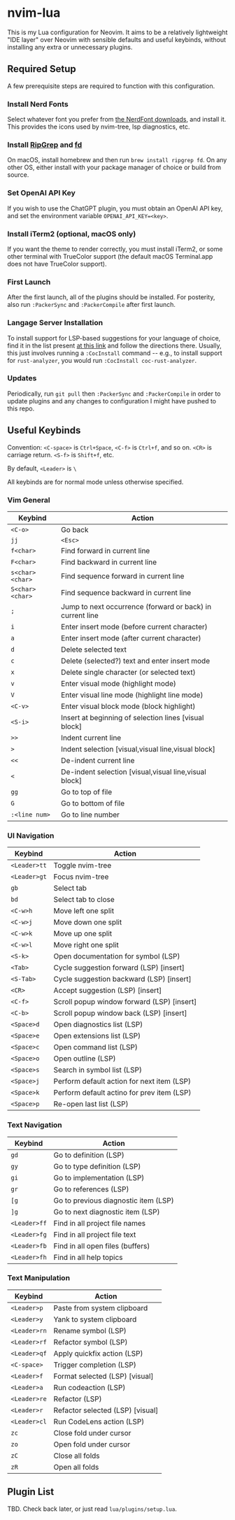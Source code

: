 # nvim-lua

This is my Lua configuration for Neovim. It aims to be a relatively lightweight
"IDE layer" over Neovim with sensible defaults and useful keybinds, without
installing any extra or unnecessary plugins.


## Required Setup

A few prerequisite steps are required to function with this configuration. 


### Install Nerd Fonts

Select whatever font you prefer from [the NerdFont
downloads](https://www.nerdfonts.com/font-downloads), and install it. This
provides the icons used by nvim-tree, lsp diagnostics, etc.


### Install [RipGrep](https://github.com/BurntSushi/ripgrep) and [fd](https://github.com/sharkdp/fd)

On macOS, install homebrew and then run `brew install ripgrep fd`. On any other
OS, either install with your package manager of choice or build from source.


### Set OpenAI API Key

If you wish to use the ChatGPT plugin, you must obtain an OpenAI API key, and
set the environment variable `OPENAI_API_KEY=<key>`.


### Install iTerm2 (optional, macOS only)

If you want the theme to render correctly, you must install iTerm2, or some
other terminal with TrueColor support (the default macOS Terminal.app does not
have TrueColor support).


### First Launch

After the first launch, all of the plugins should be installed. For posterity,
also run `:PackerSync` and `:PackerCompile` after first launch.


### Langage Server Installation

To install support for LSP-based suggestions for your language of choice, find
it in the list present [at this
link](https://github.com/neoclide/coc.nvim/wiki/Language-servers) and follow the
directions there. Usually, this just involves running a `:CocInstall` command --
e.g., to install support for `rust-analyzer`, you would run `:CocInstall
coc-rust-analyzer`.


### Updates

Periodically, run `git pull` then `:PackerSync` and `:PackerCompile` in order
to update plugins and any changes to configuration I might have pushed to this repo.


## Useful Keybinds

Convention: `<C-space>` is `Ctrl+Space`, `<C-f>` is `Ctrl+f`, and so on. `<CR>`
is carriage return. `<S-f>` is `Shift+f`, etc.

By default, `<Leader>` is `\`

All keybinds are for normal mode unless otherwise specified.


### Vim General

| Keybind         | Action                                                    |
|-----------------|-----------------------------------------------------------|
| `<C-o>`         | Go back                                                   |
| `jj`            | `<Esc>`                                                   |
| `f<char>`       | Find <char> forward in current line                       |
| `F<char>`       | Find <char> backward in current line                      |
| `s<char><char>` | Find sequence <char><char> forward in current line        |
| `S<char><char>` | Find sequence <char><char> backward in current line       |
| `;`             | Jump to next occurrence (forward or back) in current line |
| `i`             | Enter insert mode (before current character)              |
| `a`             | Enter insert mode (after current character)               |
| `d`             | Delete selected text                                      |
| `c`             | Delete (selected?) text and enter insert mode             |
| `x`             | Delete single character (or selected text)                |
| `v`             | Enter visual mode (highlight mode)                        |
| `V`             | Enter visual line mode (highlight line mode)              |
| `<C-v>`         | Enter visual block mode (block highlight)                 |
| `<S-i>`         | Insert at beginning of selection lines [visual block]     |
| `>>`            | Indent current line                                       |
| `>`             | Indent selection [visual,visual line,visual block]        |
| `<<`            | De-indent current line                                    |
| `<`             | De-indent selection [visual,visual line,visual block]     |
| `gg`            | Go to top of file                                         |
| `G`             | Go to bottom of file                                      |
| `:<line num>`   | Go to line number                                         |


### UI Navigation

| Keybind      | Action                                     |
|--------------|--------------------------------------------|
| `<Leader>tt` | Toggle nvim-tree                           |
| `<Leader>gt` | Focus nvim-tree                            |
| `gb`         | Select tab                                 |
| `bd`         | Select tab to close                        |
| `<C-w>h`     | Move left one split                        |
| `<C-w>j`     | Move down one split                        |
| `<C-w>k`     | Move up one split                          |
| `<C-w>l`     | Move right one split                       |
| `<S-k>`      | Open documentation for symbol (LSP)        |
| `<Tab>`      | Cycle suggestion forward (LSP) [insert]    |
| `<S-Tab>`    | Cycle suggestion backward (LSP) [insert]   |
| `<CR>`       | Accept suggestion (LSP) [insert]           |
| `<C-f>`      | Scroll popup window forward (LSP) [insert] |
| `<C-b>`      | Scroll popup window back (LSP) [insert]    |
| `<Space>d`   | Open diagnostics list (LSP)                |
| `<Space>e`   | Open extensions list (LSP)                 |
| `<Space>c`   | Open command list (LSP)                    |
| `<Space>o`   | Open outline (LSP)                         |
| `<Space>s`   | Search in symbol list (LSP)                |
| `<Space>j`   | Perform default action for next item (LSP) |
| `<Space>k`   | Perform default actino for prev item (LSP) |
| `<Space>p`   | Re-open last list (LSP)                    |


### Text Navigation

| Keybind      | Action                               |
|--------------|--------------------------------------|
| `gd`         | Go to definition (LSP)               |
| `gy`         | Go to type definition (LSP)          |
| `gi`         | Go to implementation (LSP)           |
| `gr`         | Go to references (LSP)               |
| `[g`         | Go to previous diagnostic item (LSP) |
| `]g`         | Go to next diagnostic item (LSP)     |
| `<Leader>ff` | Find in all project file names      |
| `<Leader>fg` | Find in all project file text       |
| `<Leader>fb` | Find in all open files (buffers)    |
| `<Leader>fh` | Find in all help topics             |


### Text Manipulation

| Keybind      | Action                           |
|--------------|----------------------------------|
| `<Leader>p`  | Paste from system clipboard      |
| `<Leader>y`  | Yank to system clipboard         |
| `<Leader>rn` | Rename symbol (LSP)              |
| `<Leader>rf` | Refactor symbol (LSP)            |
| `<Leader>qf` | Apply quickfix action (LSP)      |
| `<C-space>`  | Trigger completion (LSP)         |
| `<Leader>f`  | Format selected (LSP) [visual]   |
| `<Leader>a`  | Run codeaction (LSP)             |
| `<Leader>re` | Refactor (LSP)                   |
| `<Leader>r`  | Refactor selected (LSP) [visual] |
| `<Leader>cl` | Run CodeLens action (LSP)        |
| `zc`         | Close fold under cursor          |
| `zo`         | Open fold under cursor           |
| `zC`         | Close all folds                  |
| `zR`         | Open all folds                   |


## Plugin List

TBD. Check back later, or just read `lua/plugins/setup.lua`.
